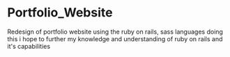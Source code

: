 # Portfolio_Website

Redesign of portfolio website using the ruby on rails, sass languages
doing this i hope to further my knowledge and understanding of ruby on rails
and it's capabilities
